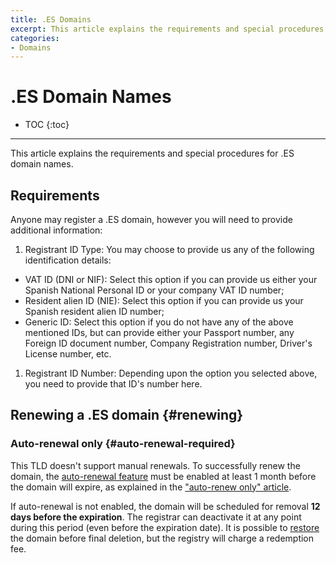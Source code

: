 ```yaml
---
title: .ES Domains
excerpt: This article explains the requirements and special procedures for .ES domain names.
categories:
- Domains
---
```


# .ES Domain Names

* TOC
{:toc}

---

This article explains the requirements and special procedures for .ES domain names.


## Requirements

Anyone may register a .ES domain, however you will need to provide additional information:

1. Registrant ID Type: You may choose to provide us any of the following identification details:
  - VAT ID (DNI or NIF): Select this option if you can provide us either your Spanish National Personal ID or your company VAT ID number;
  - Resident alien ID (NIE): Select this option if you can provide us your Spanish resident alien ID number;
  - Generic ID: Select this option if you do not have any of the above mentioned IDs, but can provide either your Passport number, any Foreign ID document number, Company Registration number, Driver's License number, etc.
1. Registrant ID Number: Depending upon the option you selected above, you need to provide that ID's number here.


## Renewing a .ES domain {#renewing}

### Auto-renewal only {#auto-renewal-required}

This TLD doesn't support manual renewals. To successfully renew the domain, the [auto-renewal feature](/articles/domain-auto-renewal) must be enabled at least 1 month before the domain will expire, as explained in the ["auto-renew only" article](/articles/auto-renew-only-domains).

If auto-renewal is not enabled, the domain will be scheduled for removal **12 days before the expiration**. The registrar can deactivate it at any point during this period (even before the expiration date). It is possible to [restore](/articles/restoring-domain) the domain before final deletion, but the registry will charge a redemption fee.

